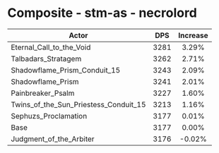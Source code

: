 # Composite - stm-as - necrolord
| Actor | DPS | Increase |
|---|:---:|:---:|
|Eternal_Call_to_the_Void|3281|3.29%|
|Talbadars_Stratagem|3262|2.71%|
|Shadowflame_Prism_Conduit_15|3243|2.09%|
|Shadowflame_Prism|3241|2.01%|
|Painbreaker_Psalm|3227|1.60%|
|Twins_of_the_Sun_Priestess_Conduit_15|3213|1.16%|
|Sephuzs_Proclamation|3177|0.01%|
|Base|3177|0.00%|
|Judgment_of_the_Arbiter|3176|-0.02%|
